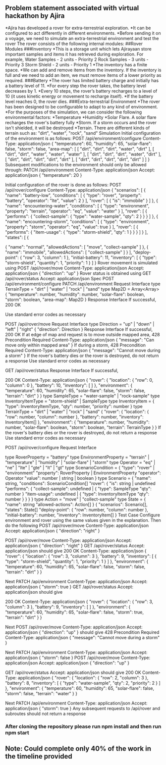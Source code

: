 
## Problem statement associated with virtual hackathon by Ajira
*Ajira has developed a rover for extra-terrestrial exploration.
*It can be configured to act differently in different environments.
*Before sending it on a voyage, we need to simulate an extra-terrestrial environment and test the rover The rover consists of the following internal modules:
##Rover Modules
###Inventory
*This is a storage unit which lets Ajirayaan store important samples and items it has retrieved during exploration.
For example,
Water Samples - 2 units - Priority 2
Rock Samples - 3 units - Priority 3
Storm Shield - 2 units - Priority 1
*The inventory has a finite space.
*We can add and remove items from the inventory. If the inventory is full and we need to add an item, we must remove items of a lower priority as required.
###Battery
*The rover has limited battery charge and initially has a battery level of 11.
*For every step the rover takes, the battery level decreases by 1.
*Every 10 steps, the rover’s battery recharges to a level of 10 (it uses kinetic energy or movement to recharge itself).
*If the battery level reaches 0, the rover dies.
###Extra-terrestrial Environment
*The rover has been designed to be configurable to adapt to any kind of environment.
*For the purposes of the simulation, we can consider the following environmental factors:
*Temperature
*Humidity
*Solar Flare. A solar flare recharges the rover's battery fully
*Storm. If a storm occurs and the rover isn't shielded, it will be destroyed
*Terrain. There are different kinds of terrain such as: "dirt", "water", "rock", "sand"
Simulation
Initial configuration of the environment is as follows:
POST /api/environment/configure
Content-Type: application/json
{
"temperature": 60,
"humidity": 65,
"solar-flare": false,
"storm": false,
"area-map": [
[ "dirt", "dirt", "dirt", "water", "dirt" ],
[ "dirt", "dirt", "water", "water", "water" ],
[ "dirt", "dirt", "dirt", "water", "dirt" ],
[ "dirt", "dirt", "dirt", "dirt", "dirt" ],
[ "dirt", "dirt", "dirt", "dirt", "dirt" ]
]
}
Subsequent modifications to the environment should only be allowed through:
PATCH /api/environment
Content-Type: application/json
Accept: application/json
{
"temperature": 20
}

Initial configuration of the rover is done as follows:
POST /api/rover/configure
Content-Type: application/json
{
"scenarios": [
{
"name": "battery-low",
"conditions": [
{
"type": "rover",
"property": "battery",
"operator": "lte",
"value": 2
}
],
"rover": [
{ "is": "immobile" }
]
},
{
"name": "encountering-water",
"conditions": [
{
"type": "environment",
"property": "terrain",
"operator": "eq",
"value": "water"
}
],
"rover": [
{
"performs": {
"collect-sample": {
"type": "water-sample",
"qty": 2
}
}
}
]
},
{
"name": "encountering-storm",
"conditions": [
{
"type": "environment",
"property": "storm",
"operator": "eq",
"value": true
}
],
"rover": [
{
"performs": {
"item-usage": {
"type": "storm-shield",
"qty": 1
}
}
}
]
}
],
"states": [
{

{
"name": "normal",
"allowedActions": [ "move", "collect-sample" ]
},
{
"name": "immobile",
"allowedActions": [ "collect-sample" ]
}
],
"deploy-point": {
"row": 3,
"column": 1
},
"initial-battery": 11,
"inventory": [
{
"type": "storm-shield",
"quantity": 1,
"priority": 1
}
]
}
Rover movement is simulated using
POST /api/rover/move
Content-Type: application/json
Accept: application/json
{
"direction": "up"
}
Rover status is obtained using
GET /api/rover/status
Accept: application/json
Spec
POST /api/environment/configure
PATCH /api/environment
Request Interface
type TerrainType = "dirt" | "water" | "rock" | "sand"
type Map2D = Array<Array<TerrainType>>
{
"temperature": number,
"humidity": number,
"solar-flare": boolean,
"storm": boolean,
"area-map": Map2D
}
Response Interface
If successful,
200 OK

Use standard error codes as necessary

POST /api/rover/move
Request Interface
type Direction = "up" | "down" | "left" | "right"
{
"direction": Direction
}
Response Interface
If successful,
200 OK
If at edge of map and request is to move outside mapped area,
428 Precondition Required
Content-Type: application/json
{
"message": "Can move only within mapped area"
}
If during a storm,
428 Precondition Required
Content-Type: application/json
{
"message": "Cannot move during a storm"
}
If the rover's battery dies or the rover is destroyed, do not return a response
Use standard error codes as necessary

GET /api/rover/status
Response Interface
If successful,

200 OK
Content-Type: application/json
{
"rover": {
"location": {
"row": 0,
"column": 0
},
"battery": 10,
"inventory": [ ]
},
"environment": {
"temperature": 60,
"humidity": 65,
"solar-flare": false,
"storm": false,
"terrain": "dirt"
}
}
type SampleType = "water-sample" | "rock-sample"
type InventoryItemType = "storm-shield" | SampleType
type InventoryItem = {
"type": InventoryItemType,
"qty": number,
"priority": number
}
type TerrainType = "dirt" | "water" | "rock" | "sand"
{
"rover": {
"location": {
"row": number,
"column": number
},
"battery": number,
"inventory": InventoryItem[]
},
"environment": {
"temperature": number,
"humidity": number,
"solar-flare": boolean,
"storm": boolean,
"terrain": TerrainType
}
}
If the rover's battery dies or the rover is destroyed, do not return a response
Use standard error codes as necessary

POST /api/rover/configure
Request Interface

type RoverProperty = "battery"
type EnvironmentProperty = "terrain" | "temperature" | "humidity" | "solar-flare" | "storm"
type Operator = "eq" | "ne" | "lte" | "gte" | "lt" | "gt"
type ScenarioCondition = {
"type": "rover" | "environment"
"property": RoverProperty | EnvironmentProperty
"operator": Operator
"value": number | string | boolean
}
type Scenario = {
"name": string,
"conditions": ScenarioCondition[]
"rover": {
"is": string | undefined
"performs": {
"collect-sample": undefined | {
"type": SampleType
"qty": number
}
"item-usage": undefined | {
"type": InventoryItemType
"qty": number
}
}
}
}
type Action = "move" | "collect-sample"
type State = {
"name": string
"allowed-actions": Action[]
}
{
"scenarios": Scenario[],
"states": State[]
"deploy-point": {
"row": number,
"column": number
},
"initial-battery": number,
"inventory": InventoryItem[]
}
Test Case
Configure environment and rover using the same values given in the explanation. Then do the following
POST /api/rover/move
Content-Type: application/json
Accept: application/json
{
"direction": "right"
}

POST /api/rover/move
Content-Type: application/json
Accept: application/json
{
"direction": "right"
}
GET /api/rover/status
Accept: application/json
should give
200 OK
Content-Type: application/json
{
"rover": {
"location": {
"row": 3,
"column": 3
},
"battery": 9,
"inventory": [
{
"type": "storm-shield",
"quantity": 1,
"priority": 1
}
]
},
"environment": {
"temperature": 60,
"humidity": 65,
"solar-flare": false,
"storm": false,
"terrain": "dirt"
}
}

Next
PATCH /api/environment
Content-Type: application/json
Accept: application/json
{
"storm": true
}
GET /api/rover/status
Accept: application/json
should give

200 OK
Content-Type: application/json
{
"rover": {
"location": {
"row": 3,
"column": 3
},
"battery": 9,
"inventory": [ ]
},
"environment": {
"temperature": 60,
"humidity": 65,
"solar-flare": false,
"storm": true,
"terrain": "dirt"
}
}

Next
POST /api/rover/move
Content-Type: application/json
Accept: application/json
{
"direction": "up"
}
should give
428 Precondition Required
Content-Type: application/json
{
"message": "Cannot move during a storm"
}

Next
PATCH /api/environment
Content-Type: application/json
Accept: application/json
{
"storm": false
}
POST /api/rover/move
Content-Type: application/json
Accept: application/json
{
"direction": "up"
}

GET /api/rover/status
Accept: application/json
should give
200 OK
Content-Type: application/json
{
"rover": {
"location": {
"row": 2,
"column": 3
},
"battery": 8,
"inventory": [
{
"type": "water-sample",
"qty": 2,
"priority": 2
}
]
},
"environment": {
"temperature": 60,
"humidity": 65,
"solar-flare": false,
"storm": false,
"terrain": "water"
}
}

Next
PATCH /api/environment
Content-Type: application/json
Accept: application/json
{
"storm": true
}
Any subsequent requests to /api/rover and subroutes should not return a response



### After cloning the repository please run npm install and then run npm start

## Note: Could complete only 40% of the work in the timeline provided
